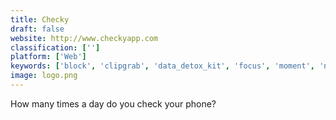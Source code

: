 ```yaml
---
title: Checky
draft: false 
website: http://www.checkyapp.com
classification: ['']
platform: ['Web']
keywords: ['block', 'clipgrab', 'data_detox_kit', 'focus', 'moment', 'nophone', 'orbit_downloader', 'siempo', 'unplug', 'usage']
image: logo.png
---
```

How many times a day do you check your phone?
